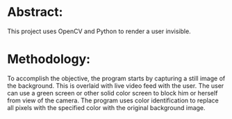 # Abstract:
This project uses OpenCV and Python to render a user invisible.

# Methodology:
To accomplish the objective, the program starts by capturing a still image of the background. This is overlaid with live video feed with the user.
The user can use a green screen or other solid color screen to block him or herself
from view of the camera. The program uses color identification to replace all pixels
with the specified color with the original background image.
